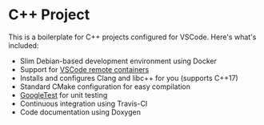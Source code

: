 # C++ Project
This is a boilerplate for C++ projects configured for VSCode. Here's what's included:
* Slim Debian-based development environment using Docker
* Support for [VSCode remote containers](https://code.visualstudio.com/docs/remote/containers)
* Installs and configures Clang and libc++ for you (supports C++17)
* Standard CMake configuration for easy compilation
* [GoogleTest](https://github.com/google/googletest) for unit testing
* Continuous integration using Travis-CI
* Code documentation using Doxygen
